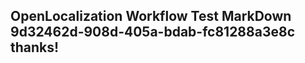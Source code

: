 <properties
ms.topic="hero-topic"
ms.test1="hero-topic"
ms.test2="test"/>


## OpenLocalization Workflow Test MarkDown 9d32462d-908d-405a-bdab-fc81288a3e8c thanks!



<!--HONumber=Jul16_HO2-->


